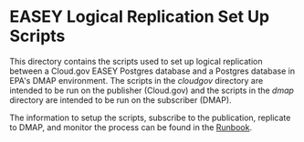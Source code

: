 # EASEY Logical Replication Set Up Scripts 

This directory contains the scripts used to set up logical replication between a Cloud.gov EASEY Postgres database and a Postgres database in EPA's DMAP environment.  The scripts in the *cloudgov* directory are intended to be run on the publisher (Cloud.gov) and the scripts in the *dmap* directory are intended to be run on the subscriber (DMAP). 

The information to setup the scripts, subscribe to the publication, replicate to DMAP, and monitor the process can be found in the [Runbook](https://github.com/US-EPA-CAMD/easey-docs/blob/develop/CAMDRunbook.md#95-logical-replication).